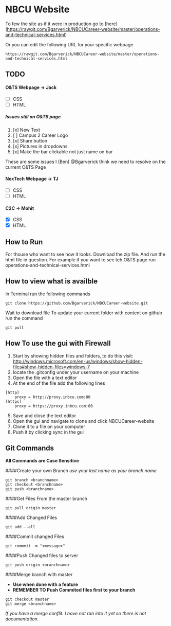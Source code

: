 # NBCU Website
To few the site as if it were in production go to [here] (https://rawgit.com/Bgarverick/NBCUCareer-website/master/operations-and-technical-services.html)

Or you can edit the following URL for your specific webpage
```
https://rawgit.com/Bgarverick/NBCUCareer-website/master/operations-and-technical-services.html
```

## TODO
#### O&TS Webpage -> Jack
- [ ] CSS
- [ ] HTML

##### Issues still on O&TS page
1.  [x] New Text
2.  [ ] Campus 2 Career Logo
3.  [x] Share button
4.  [x] Pictures in dropdowns
5.  [x] Make the bar clickable not just name on bar

These are some issues I (Ben) @Bgarverick think we need to resolve on the current O&TS Page

#### NexTech Webpage -> TJ

- [ ] CSS
- [ ] HTML

#### C2C -> Mohit
- [x] CSS
- [x] HTML

## How to Run
For thouse who want to see how it looks. Download the zip file. And run the html file in question. For example if you want to see teh O&TS page run operations-and-technical-services.html

## How to view what is availble
In Terminal run the following commands
```
git clone https://github.com/Bgarverick/NBCUCareer-website.git
```
Wait to download file
To update your current folder with content on github run the command
```terminal
git pull
```

## How To use the gui with Firewall
1. Start by showing hidden files and folders, to do this visit: http://windows.microsoft.com/en-us/windows/show-hidden-files#show-hidden-files=windows-7
2. locate the .gitconfig under your username on your machine
3. Open the file with a text editor
4. At the end of the file add the following lines
```
[http]
	proxy = http://proxy.inbcu.com:80
[https]
	proxy = https://proxy.inbcu.com:80
```
5. Save and close the text editor
6. Open the gui and navigate to clone and click NBCUCareer-website
7. Clone it to a file on your computer
8. Push it by clicking sync in the gui

## Git Commands

**All Commands are Case Sensitive**

####Create your own Branch
*use your last name as your branch name*
```
git branch <branchname>
git checkout <branchname>
git push <branchname>
```

####Get Files From the master branch
```
git pull origin master
```

####Add Changed Files
```
git add --all
```

####Commit changed Files
```
git commmit -m "<message>"
```

####Push Changed files to server
```
git push origin <branchname>
```

####Merge branch with master
 - **Use when done with a feature**
 - **REMEMBER TO Push Commited files first to your branch**
```
git checkout master
git merge <branchname>
```
_If you have a merge conflit. I have not ran into it yet so there is not documentation._
